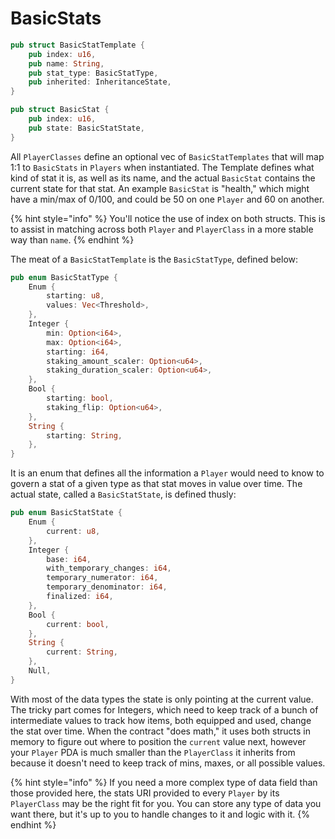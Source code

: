 # BasicStats

```rust
pub struct BasicStatTemplate {
    pub index: u16,
    pub name: String,
    pub stat_type: BasicStatType,
    pub inherited: InheritanceState,
}

pub struct BasicStat {
    pub index: u16,
    pub state: BasicStatState,
}
```

All `PlayerClasses` define an optional vec of `BasicStatTemplates` that will map 1:1 to `BasicStats` in `Players` when instantiated. The Template defines what kind of stat it is, as well as its name, and the actual `BasicStat` contains the current state for that stat. An example `BasicStat` is "health," which might have a min/max of 0/100, and could be 50 on one `Player` and 60 on another.

{% hint style="info" %}
You'll notice the use of index on both structs. This is to assist in matching across both `Player` and `PlayerClass` in a more stable way than `name`.&#x20;
{% endhint %}

The meat of a `BasicStatTemplate` is the `BasicStatType`, defined below:

```rust
pub enum BasicStatType {
    Enum {
        starting: u8,
        values: Vec<Threshold>,
    },
    Integer {
        min: Option<i64>,
        max: Option<i64>,
        starting: i64,
        staking_amount_scaler: Option<u64>,
        staking_duration_scaler: Option<u64>,
    },
    Bool {
        starting: bool,
        staking_flip: Option<u64>,
    },
    String {
        starting: String,
    },
}
```

It is an enum that defines all the information a `Player` would need to know to govern a stat of a given type as that stat moves in value over time. The actual state, called a `BasicStatState`, is defined thusly:

```rust
pub enum BasicStatState {
    Enum {
        current: u8,
    },
    Integer {
        base: i64,
        with_temporary_changes: i64,
        temporary_numerator: i64,
        temporary_denominator: i64,
        finalized: i64,
    },
    Bool {
        current: bool,
    },
    String {
        current: String,
    },
    Null,
} 
```

With most of the data types the state is only pointing at the current value. The tricky part comes for Integers, which need to keep track of a bunch of intermediate values to track how items, both equipped and used, change the stat over time. When the contract "does math," it uses both structs in memory to figure out where to position the `current` value next, however your `Player` PDA is much smaller than the `PlayerClass` it inherits from because it doesn't need to keep track of mins, maxes, or all possible values.

{% hint style="info" %}
If you need a more complex type of data field than those provided here, the stats URI provided to every `Player` by its `PlayerClass` may be the right fit for you. You can store any type of data you want there, but it's up to you to handle changes to it and logic with it.
{% endhint %}
